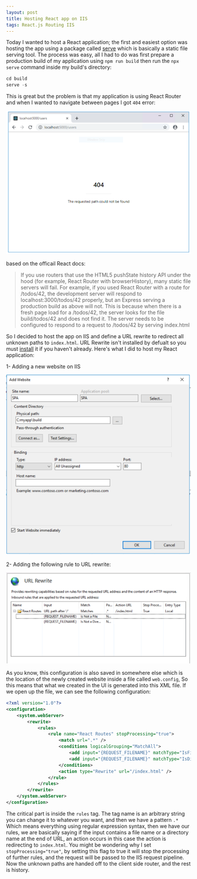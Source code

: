 ```yaml
---
layout: post
title: Hosting React app on IIS
tags: React.js Routing IIS
---
```


Today I wanted to host a React application; the first and easiest option was hosting the app using a package called [serve](https://github.com/zeit/serve) which is basically a static file serving tool. The process was easy, all I had to do was first prepare a production build of my application using `npm run build` then run the `npx serve` command inside my build's directory:

```js
cd build
serve -s
```

This is great but the problem is that my application is using React Router and when I wanted to navigate between pages I got `404` error:

<img class="center-image" src="/public/img/react-serve-404.png" alt="React App 404" width="700">

based on the officail React docs:

> If you use routers that use the HTML5 pushState history API under the hood (for example, React Router with browserHistory), many static file servers will fail. For example, if you used React Router with a route for /todos/42, the development server will respond to localhost:3000/todos/42 properly, but an Express serving a production build as above will not. This is because when there is a fresh page load for a /todos/42, the server looks for the file build/todos/42 and does not find it. The server needs to be configured to respond to a request to /todos/42 by serving index.html

So I decided to host the app on IIS and define a URL rewrite to redirect all unknown paths to `index.html`. URL Rewrite isn't installed by defualt so you must [install](https://www.iis.net/downloads/microsoft/url-rewrite) it if you haven't already. Here's what I did to host my React application:

1- Adding a new website on IIS

<img class="center-image" src="/public/img/create-website-react-app.png" alt="Create website on IIS for React app" width="700">

2- Adding the following rule to URL rewrite:

<img class="center-image" src="/public/img/url-rewite-ui.png" alt="URL Rewrite UI" width="700">

As you know, this configuration is also saved in somewhere else which is the location of the newly created website inside a file called `web.config`, So this means that what we created in the UI is generated into this XML file. If we open up the file, we can see the following configuration:

```xml
<?xml version="1.0"?>
<configuration>
    <system.webServer>
        <rewrite>
            <rules>
                <rule name="React Routes" stopProcessing="true">
                    <match url=".*" />
                    <conditions logicalGrouping="MatchAll">
                        <add input="{REQUEST_FILENAME}" matchType="IsFile" negate="true" />
                        <add input="{REQUEST_FILENAME}" matchType="IsDirectory" negate="true" />
                    </conditions>
                    <action type="Rewrite" url="/index.html" />
                </rule>
            </rules>
        </rewrite>
    </system.webServer>
</configuration>
```

The critical part is inside the `rules` tag. The tag name is an arbitrary string you can change it to whatever you want, and then we have a pattern `.*` Which means everything using regular expression syntax, then we have our rules, we are basically saying if the input contains a file name or a directory name at the end of URL, an action occurs in this case the action is redirecting to `index.html`. You might be wondering why I set `stopProcessing="true"`, by setting this flag to true it will stop the processing of further rules, and the request will be passed to the IIS request pipeline. Now the unknown paths are handed off to the client side router, and the rest is history.
